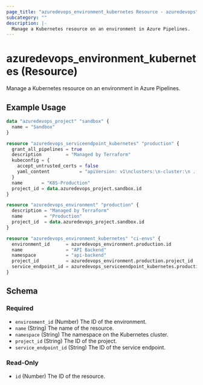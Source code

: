 ```yaml
---
page_title: "azuredevops_environment_kubernetes Resource - azuredevops"
subcategory: ""
description: |-
  Manage a Kubernetes resource on an environment in Azure Pipelines.
---
```


# azuredevops_environment_kubernetes (Resource)

Manage a Kubernetes resource on an environment in Azure Pipelines.

## Example Usage

```terraform
data "azuredevops_project" "sandbox" {
  name = "Sandbox"
}

resource "azuredevops_serviceendpoint_kubernetes" "production" {
  grant_all_pipelines = true
  description         = "Managed by Terraform"
  kubeconfig = {
    accept_untrusted_certs = false
    yaml_content           = "apiVersion: v1\nclusters:\n-cluster:\n ..."
  }
  name       = "K8S-Production"
  project_id = data.azuredevops_project.sandbox.id
}

resource "azuredevops_environment" "production" {
  description = "Managed by Terraform"
  name        = "Production"
  project_id  = data.azuredevops_project.sandbox.id
}

resource "azuredevops_environment_kubernetes" "ci-envs" {
  environment_id      = azuredevops_environment.production.id
  name                = "API Backend"
  namespace           = "api-backend"
  project_id          = azuredevops_environment.production.project_id
  service_endpoint_id = azuredevops_serviceendpoint_kubernetes.production.id
}
```

<!-- schema generated by tfplugindocs -->
## Schema

### Required

- `environment_id` (Number) The ID of the environment.
- `name` (String) The name of the resource.
- `namespace` (String) The namespace on the Kubernetes cluster.
- `project_id` (String) The ID of the project.
- `service_endpoint_id` (String) The ID of the service endpoint.

### Read-Only

- `id` (Number) The ID of the resource.
